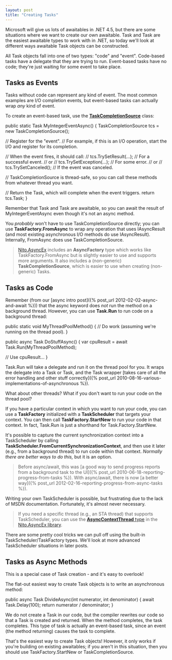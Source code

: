 ```yaml
---
layout: post
title: "Creating Tasks"
---
```

Microsoft will give us lots of awaitables in .NET 4.5, but there are some situations where we want to create our own awaitable. Task<T> and Task are the easiest awaitable types to work with in .NET, so today we'll look at different ways awaitable Task objects can be constructed.

All Task objects fall into one of two types: "code" and "event". Code-based tasks have a delegate that they are trying to run. Event-based tasks have no code; they're just waiting for some event to take place.

## Tasks as Events

Tasks without code can represent any kind of event. The most common examples are I/O completion events, but event-based tasks can actually wrap _any_ kind of event.

To create an event-based task, use the [**TaskCompletionSource<TResult>**](http://msdn.microsoft.com/en-us/library/dd449174.aspx) class:

public static Task<int> MyIntegerEventAsync()
{
  TaskCompletionSource<int> tcs = new TaskCompletionSource<int>();

  // Register for the "event".
  //   For example, if this is an I/O operation, start the I/O and register for its completion.

  // When the event fires, it should call:
  //   tcs.TrySetResult(...); // For a successful event.
  // or
  //   tcs.TrySetException(...); // For some error.
  // or
  //   tcs.TrySetCanceled(); // If the event was canceled.

  // TaskCompletionSource is thread-safe, so you can call these methods from whatever thread you want.

  // Return the Task<int>, which will complete when the event triggers.
  return tcs.Task;
}

Remember that Task<T> and Task are awaitable, so you can await the result of MyIntegerEventAsync even though it's not an async method.

You _probably_ won't have to use TaskCompletionSource<TResult> directly; you can use **TaskFactory.FromAsync** to wrap any operation that uses IAsyncResult (and most existing asynchronous I/O methods do use IAsyncResult). Internally, FromAsync does use TaskCompletionSource<TResult>.

> [Nito.AsyncEx](http://nuget.org/packages/Nito.AsyncEx) includes an **AsyncFactory** type which works like TaskFactory.FromAsync but is slightly easier to use and supports more arguments. It also includes a (non-generic) **TaskCompletionSource**, which is easier to use when creating (non-generic) Tasks.

## Tasks as Code

Remember (from our [async intro post]({% post_url 2012-02-02-async-and-await %})) that the async keyword does _not_ run the method on a background thread. However, you can use **Task.Run** to run code on a background thread:

public static void MyThreadPoolMethod()
{
  // Do work (assuming we're running on the thread pool).
}

public async Task DoStuffAsync()
{
  var cpuResult = await Task.Run(MyThreadPoolMethod);

  // Use cpuResult...
}

Task.Run will take a delegate and run it on the thread pool for you. It wraps the delegate into a Task<T> or Task, and the Task wrapper [takes care of all the error handling and other stuff correctly]({% post_url 2010-08-16-various-implementations-of-asynchronous %}).

What about other threads? What if you don't want to run your code on the thread pool?

If you have a particular context in which you want to run your code, you can use a **TaskFactory** initialized with a **TaskScheduler** that targets your context. You can then call **TaskFactory.StartNew** to run your code in that context. In fact, Task.Run is just a shorthand for Task.Factory.StartNew.

It's possible to capture the current synchronization context into a TaskScheduler by calling **TaskScheduler.FromCurrentSynchronizationContext**, and then use it later (e.g., from a background thread) to run code within that context. _Normally there are better ways to do this,_ but it is an option.

> Before async/await, this was [a good way to send progress reports from a background task to the UI]({% post_url 2010-06-18-reporting-progress-from-tasks %}). With async/await, there is now [a better way]({% post_url 2012-02-16-reporting-progress-from-async-tasks %}).

Writing your own TaskScheduler is possible, but frustrating due to the lack of MSDN documentation. Fortunately, it's almost never necessary.

> If you need a specific thread (e.g., an STA thread) that supports TaskScheduler, you can use the [**AsyncContextThread** type](http://nitoasyncex.codeplex.com/wikipage?title=AsyncContextThread) in the [Nito.AsyncEx library](http://nuget.org/packages/Nito.AsyncEx).

There are some pretty cool tricks we can pull off using the built-in TaskScheduler/TaskFactory types. We'll look at more advanced TaskScheduler situations in later posts.

## Tasks as Async Methods

This is a special case of Task creation - and it's easy to overlook!

The flat-out easiest way to create Task objects is to write an asynchronous method:

public async Task<int> DivideAsync(int numerator, int denominator)
{
  await Task.Delay(100);
  return numerator / denominator;
}

We do not create a Task<int> in our code, but the compiler rewrites our code so that a Task<int> is created and returned. When the method completes, the task completes. This type of task is actually an event-based task, since an event (the method returning) causes the task to complete.

That's the easiest way to create Task objects! However, it only works if you're building on existing awaitables; if you aren't in this situation, then you should use TaskFactory.StartNew or TaskCompletionSource<TResult>.


